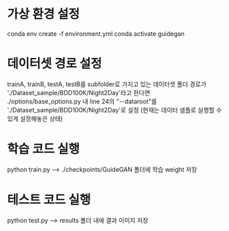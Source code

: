 # 가상 환경 설정
conda env create -f environment.yml 
conda activate guidegan

# 데이터셋 경로 설정
trainA, trainB, testA, testB를 subfolder로 가지고 있는 데이터셋 폴더 경로가 './Dataset_sample/BDD100K/Night2Day'라고 한다면
./options/base_options.py 내 line 24의 "--dataroot"를 './Dataset_sample/BDD100K/Night2Day'로 설정
(현재는 데이터 샘플로 실행할 수 있게 설정해놓은 상태)

# 학습 코드 실행
python train.py
--> ./checkpoints/GuideGAN 폴더에 학습 weight 저장

# 테스트 코드 실행
python test.py
--> results 폴더 내에 결과 이미지 저장